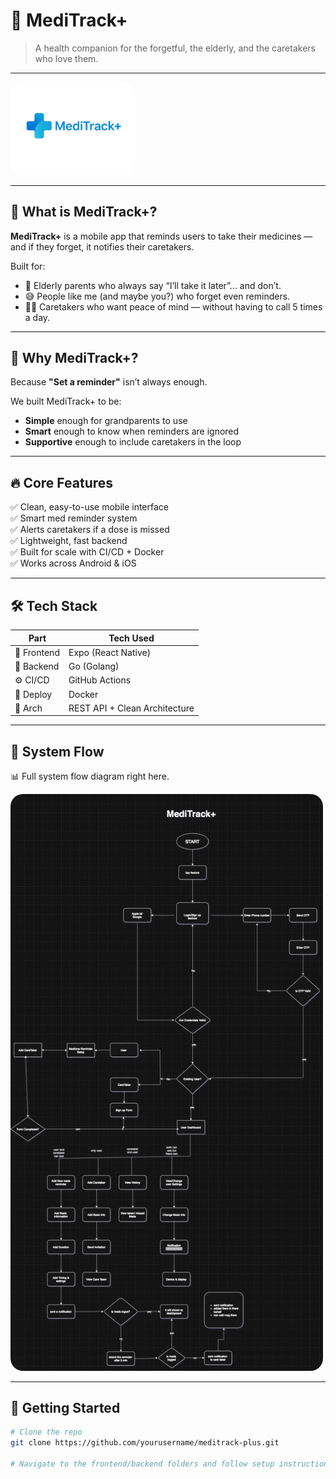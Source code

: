 # 🧠 MediTrack+

> A health companion for the forgetful, the elderly, and the caretakers who love them.

---

<p align="left">
  <img src="assets/github/logo.jpg" alt="MediTrack+ Logo" width="200" style="border-radius: 20px;" />
</p>


---

## 📌 What is MediTrack+?

**MediTrack+** is a mobile app that reminds users to take their medicines — and if they forget, it notifies their caretakers.

Built for:
- 👴 Elderly parents who always say “I’ll take it later”... and don’t.
- 😅 People like me (and maybe you?) who forget even reminders.
- 👩‍⚕️ Caretakers who want peace of mind — without having to call 5 times a day.

---

## 🧠 Why MediTrack+?

Because **"Set a reminder"** isn’t always enough.

We built MediTrack+ to be:
- **Simple** enough for grandparents to use  
- **Smart** enough to know when reminders are ignored  
- **Supportive** enough to include caretakers in the loop

---

## 🔥 Core Features

✅ Clean, easy-to-use mobile interface  
✅ Smart med reminder system  
✅ Alerts caretakers if a dose is missed  
✅ Lightweight, fast backend  
✅ Built for scale with CI/CD + Docker  
✅ Works across Android & iOS

---

## 🛠 Tech Stack

| Part         | Tech Used               |
|--------------|-------------------------|
| 📱 Frontend  | Expo (React Native)     |
| 🧠 Backend   | Go (Golang)             |
| ⚙️ CI/CD     | GitHub Actions          |
| 🐳 Deploy    | Docker                  |
| 🧼 Arch      | REST API + Clean Architecture |

---

## 🧭 System Flow

📊 Full system flow diagram right here.

<p align="left">
  <img src="assets/github/flow-chart.png" alt="MediTrack+ Logo" width="500" style="border-radius: 20px;" />
</p>

---

## 🚀 Getting Started

```bash
# Clone the repo
git clone https://github.com/yourusername/meditrack-plus.git

# Navigate to the frontend/backend folders and follow setup instructions
